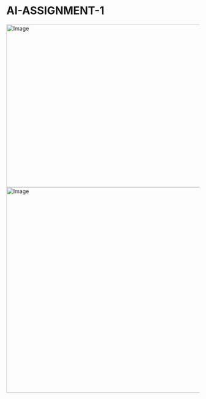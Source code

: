 # AI-ASSIGNMENT-1
<img width="1264" height="425" alt="Image" src="https://github.com/user-attachments/assets/dbb4115d-9cdd-441e-bb1b-aa39192e2401" />
<img width="1258" height="537" alt="Image" src="https://github.com/user-attachments/assets/cbba7d61-8aac-4562-989c-1e4c8b8d4f0c" />
